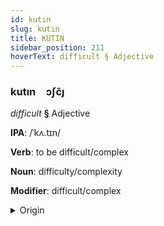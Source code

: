 ```yaml
---
id: kutın
slug: kutın
title: KUTIN
sidebar_position: 211
hoverText: difficult § Adjective
---
```


### kutın&emsp;<span kind="abugida">ɔʃc̃ȷ</span>

*difficult* **§** Adjective

**IPA**: /ˈkʌ.tɪn/

**Verb**: to be difficult/complex

**Noun**: difficulty/complexity

**Modifier**: difficult/complex

<details>
    <summary>Origin</summary>
    Hindi कठिन kaṭhin [kə.ʈʰɪ̃n̪]<br/>
    <em>Indo-Iranian Language Family</em>
</details>
